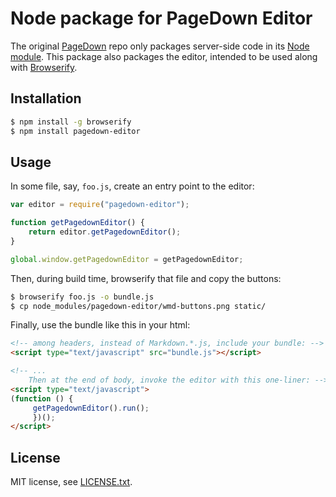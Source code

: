 # Node package for PageDown Editor

The original [PageDown](http://code.google.com/p/pagedown/) repo only packages
server-side code in its [Node module](https://www.npmjs.org/package/pagedown).
This package also packages the editor, intended to be used along with
[Browserify](http://browserify.org/).

## Installation

``` sh
$ npm install -g browserify
$ npm install pagedown-editor
```

## Usage

In some file, say, `foo.js`, create an entry point to the editor:

``` js
var editor = require("pagedown-editor");

function getPagedownEditor() {
    return editor.getPagedownEditor();
}

global.window.getPagedownEditor = getPagedownEditor;
```

Then, during build time, browserify that file and copy the buttons:

``` sh
$ browserify foo.js -o bundle.js
$ cp node_modules/pagedown-editor/wmd-buttons.png static/
```

Finally, use the bundle like this in your html:

``` html
<!-- among headers, instead of Markdown.*.js, include your bundle: -->
<script type="text/javascript" src="bundle.js"></script>

<!-- ...
    Then at the end of body, invoke the editor with this one-liner: -->
<script type="text/javascript">
(function () {
     getPagedownEditor().run();
     })();
</script>
```

## License

MIT license, see [LICENSE.txt](LICENSE.txt).
